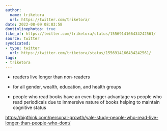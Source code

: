 ```yaml
---
author:
  name: triketora
  url: https://twitter.com/triketora/
date: 2022-08-09 08:03:58
dontinlinephotos: true
like_of: https://twitter.com/triketora/status/1556914166434242561/
source: twitter
syndicated:
- type: twitter
  url: https://twitter.com/triketora/status/1556914166434242561/
tags:
- triketora
---
```


* readers live longer than non-readers

* for all gender, wealth, education, and health groups 

* people who read books have an even bigger advantage vs people who read periodicals due to immersive nature of books helping to maintain cognitive status 



https://bigthink.com/personal-growth/yale-study-people-who-read-live-longer-than-people-who-dont/